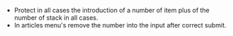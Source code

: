 - Protect in all cases the introduction of a number of item plus of the number of stack in all cases.
- In articles menu's remove the number into the input after correct submit.